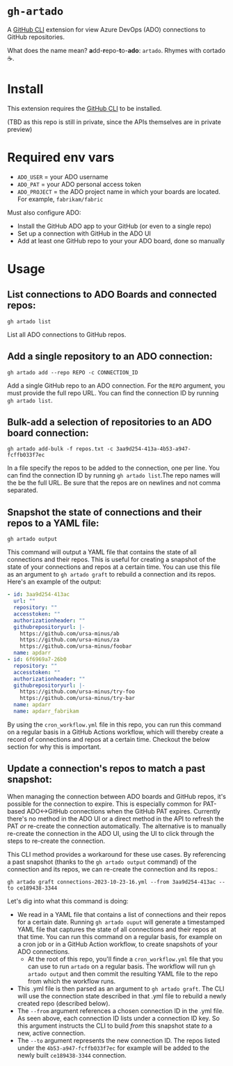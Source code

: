 # `gh-artado`

A [GitHub CLI](https://cli.github.com/) extension for view Azure DevOps (ADO) connections to GitHub repositories.

What does the name mean? **a**dd-**r**epo-**t**o-**ado**: `artado`. Rhymes with cortado ☕️.

# Install 

This extension requires the [GitHub CLI](https://cli.github.com/) to be installed.

(TBD as this repo is still in private, since the APIs themselves are in private preview)


# Required env vars

- `ADO_USER` = your ADO username
- `ADO_PAT` = your ADO personal access token
- `ADO_PROJECT` = the ADO project name in which your boards are located. For example, `fabrikam/fabric`

Must also configure ADO: 
- Install the GitHub ADO app to your GitHub (or even to a single repo)
- Set up a connection with GitHub in the ADO UI 
- Add at least one GitHub repo to your your ADO board, done so manually

# Usage 

## List connections to ADO Boards and connected repos: 

`gh artado list`

List all ADO connections to GitHub repos.

## Add a single repository to an ADO connection:

`gh artado add --repo REPO -c CONNECTION_ID`

Add a single GitHub repo to an ADO connection. For the `REPO` argument, you must provide the full repo URL. You can find the connection ID by running `gh artado list`.

## Bulk-add a selection of repositories to an ADO board connection:

 `gh artado add-bulk -f repos.txt -c 3aa9d254-413a-4b53-a947-fcffb033f7ec`

In a file specify the repos to be added to the connection, one per line. You can find the connection ID by running `gh artado list`.The repo names will the be the full URL. Be sure that the repos are on newlines and not comma separated.

## Snapshot the state of connections and their repos to a YAML file:

`gh artado output`

This command will output a YAML file that contains the state of all connections and their repos. This is useful for creating a snapshot of the state of your connections and repos at a certain time. You can use this file as an argument to `gh artado graft` to rebuild a connection and its repos. Here's an example of the output: 

```yaml
- id: 3aa9d254-413ac
  url: ""
  repository: ""
  accesstoken: ""
  authorizationheader: ""
  githubrepositoryurl: |-
    https://github.com/ursa-minus/ab
    https://github.com/ursa-minus/za
    https://github.com/ursa-minus/foobar
  name: apdarr
- id: 6f6969a7-26b0
  repository: ""
  accesstoken: ""
  authorizationheader: ""
  githubrepositoryurl: |-
    https://github.com/ursa-minus/try-foo
    https://github.com/ursa-minus/try-bar
  name: apdarr
  name: apdarr_fabrikam
```

By using the `cron_workflow.yml` file in this repo, you can run this command on a regular basis in a GitHub Actions workflow, which will thereby create a record of connections and repos at a certain time. Checkout the below section for why this is important. 

## Update a connection's repos to match a past snapshot: 

When managing the connection between ADO boards and GitHub repos, it's possible for the connection to expire. This is especially common for PAT-based ADO<->GitHub connections when the GitHub PAT expires. Currently there's no method in the ADO UI or a direct method in the API to refresh the PAT _or_ re-create the connection automatically. The alternative is to manually re-create the connection in the ADO UI, using the UI to click through the steps to re-create the connection. 

This CLI method provides a workaround for these use cases. By referencing a past snapshot (thanks to the `gh artado output` command) of the connection and its repos, we can re-create the connection and its repos.: 

`gh artado graft connections-2023-10-23-16.yml --from 3aa9d254-413ac --to ce189438-3344`

Let's dig into what this command is doing: 
- We read in a YAML file that contains a list of connections and their repos for a certain date. Running `gh artado ouput` will generate a timestamped YAML file that captures the state of all connections and their repos at that time. You can run this command on a regular basis, for example on a cron job or in a GitHub Action workflow, to create snapshots of your ADO connections.
  - At the root of this repo, you'll finde a `cron_workflow.yml` file that you can use to run `artado` on a regular basis. The workflow will run `gh artado output` and then commit the resulting YAML file to the repo from which the workflow runs.
- This .yml file is then parsed as an argument to `gh artado graft`. The CLI will use the connection state described in that .yml file to rebuild a newly created repo (described below). 
- The `--from` argument references a chosen connection ID in the .yml file. As seen above, each connection ID lists under a connection ID key. So this argument instructs the CLI to build _from_ this snapshot state _to_ a new, active connection. 
- The `--to` argument represents the new connection ID. The repos listed under the `4b53-a947-fcffb033f7ec` for example will be added to the newly built `ce189438-3344` connection.  

